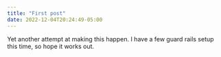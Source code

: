 ```yaml
---
title: "First post"
date: 2022-12-04T20:24:49-05:00
---
```


Yet another attempt at making this happen. I have a few guard rails setup this time, so hope it works out.
